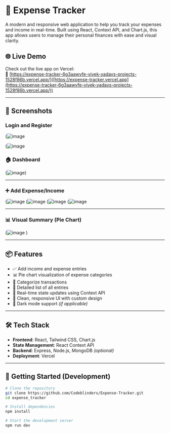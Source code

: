# 💸 Expense Tracker

A modern and responsive web application to help you track your expenses and income in real-time. Built using React, Context API, and Chart.js, this app allows users to manage their personal finances with ease and visual clarity.

## 🌐 Live Demo

Check out the live app on Vercel:  
🔗 [https://expense-tracker-6g3aawvfe-vivek-yadavs-projects-1528f86b.vercel.app/]([https://expense-tracker.vercel.app](https://expense-tracker-6g3aawvfe-vivek-yadavs-projects-1528f86b.vercel.app/))

---

## 📸 Screenshots
### Login and Register
 (![image](https://github.com/user-attachments/assets/651bae3a-f25c-424c-9ac2-1f467849b4a7)

 (![image](https://github.com/user-attachments/assets/ea174ec3-afa8-46e6-b9f6-12784e10826f)

### 🏠 Dashboard

(![image](https://github.com/user-attachments/assets/94b9fafd-ba24-4294-ad78-d8bdf6753902))

---

### ➕ Add Expense/Income

(![image](https://github.com/user-attachments/assets/988d5f04-922c-4e38-8c21-1ff69672c696)
 (![image](https://github.com/user-attachments/assets/c6a73830-a2e5-4e19-8065-2665235ce3aa) 
 (![image](https://github.com/user-attachments/assets/58984db9-2f43-4a64-87a4-61ed5c3ea645)
(![image](https://github.com/user-attachments/assets/4237b7a5-1909-4944-911d-cd7242b11906)



---

### 📊 Visual Summary (Pie Chart)

(![image](https://github.com/user-attachments/assets/b27474cf-b6a2-48c1-b3f3-7a2b18b08e43)
)


---

## 📦 Features

- ✅ Add income and expense entries
- 📊 Pie chart visualization of expense categories
- 📁 Categorize transactions
- 🧾 Detailed list of all entries
- 🔄 Real-time state updates using Context API
- 🎨 Clean, responsive UI with custom design
- 🌙 Dark mode support *(if applicable)*

---

## 🛠️ Tech Stack

- **Frontend**: React, Tailwind CSS, Chart.js
- **State Management**: React Context API
- **Backend**: Express, Node.js, MongoDB *(optional)*
- **Deployment**: Vercel

---

## 🚀 Getting Started (Development)

```bash
# Clone the repository
git clone https://github.com/Codeblinders/Expense-Tracker.git
cd expense_tracker

# Install dependencies
npm install

# Start the development server
npm run dev
